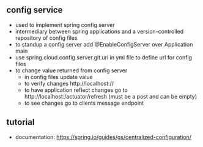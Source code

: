 ## config service 

* used to implement spring config server
* intermediary between spring applications and a version-controlled repository of config files
* to standup a config server add @EnableConfigServer over Application main
* use spring.cloud.config.server.git.uri in yml file to define url for config files
* to change value returned from config server
    * in config files update value
    * to verify changes http://localhost:<config-server-port>/<application-name>/<active-profile>
    * to have application reflect changes go to http://localhost:<client-port>/actuator/refresh (must be a post and can be empty)
    * to see changes go to clients message endpoint
    
## tutorial

* documentation: https://spring.io/guides/gs/centralized-configuration/